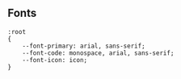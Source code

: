 Fonts
-----

```
:root
{
	--font-primary: arial, sans-serif;
	--font-code: monospace, arial, sans-serif;
	--font-icon: icon;
}
```